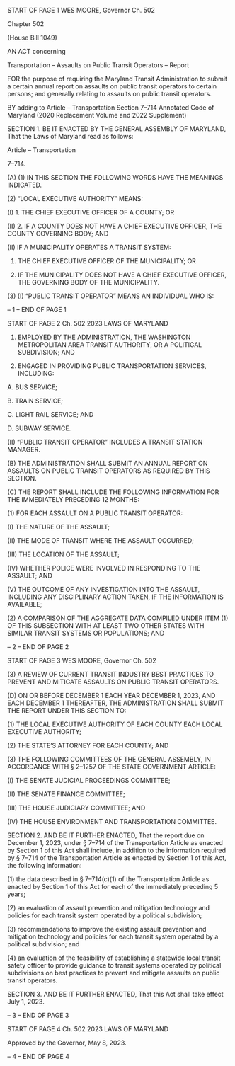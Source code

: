 START OF PAGE 1
WES MOORE, Governor Ch. 502

Chapter 502

(House Bill 1049)

AN ACT concerning

Transportation – Assaults on Public Transit Operators – Report

FOR the purpose of requiring the Maryland Transit Administration to submit a certain
annual report on assaults on public transit operators to certain persons; and
generally relating to assaults on public transit operators.

BY adding to
Article – Transportation
Section 7–714
Annotated Code of Maryland
(2020 Replacement Volume and 2022 Supplement)

SECTION 1. BE IT ENACTED BY THE GENERAL ASSEMBLY OF MARYLAND,
That the Laws of Maryland read as follows:

Article – Transportation

7–714.

(A) (1) IN THIS SECTION THE FOLLOWING WORDS HAVE THE MEANINGS
INDICATED.

(2) “LOCAL EXECUTIVE AUTHORITY” MEANS:

(I) 1. THE CHIEF EXECUTIVE OFFICER OF A COUNTY; OR

(II) 2. IF A COUNTY DOES NOT HAVE A CHIEF EXECUTIVE
OFFICER, THE COUNTY GOVERNING BODY; AND

(II) IF A MUNICIPALITY OPERATES A TRANSIT SYSTEM:

1. THE CHIEF EXECUTIVE OFFICER OF THE
MUNICIPALITY; OR

2. IF THE MUNICIPALITY DOES NOT HAVE A CHIEF
EXECUTIVE OFFICER, THE GOVERNING BODY OF THE MUNICIPALITY.

(3) (I) “PUBLIC TRANSIT OPERATOR” MEANS AN INDIVIDUAL WHO
IS:

– 1 –
END OF PAGE 1

START OF PAGE 2
Ch. 502 2023 LAWS OF MARYLAND

1. EMPLOYED BY THE ADMINISTRATION, THE
WASHINGTON METROPOLITAN AREA TRANSIT AUTHORITY, OR A POLITICAL
SUBDIVISION; AND

2. ENGAGED IN PROVIDING PUBLIC TRANSPORTATION
SERVICES, INCLUDING:

A. BUS SERVICE;

B. TRAIN SERVICE;

C. LIGHT RAIL SERVICE; AND

D. SUBWAY SERVICE.

(II) “PUBLIC TRANSIT OPERATOR” INCLUDES A TRANSIT
STATION MANAGER.

(B) THE ADMINISTRATION SHALL SUBMIT AN ANNUAL REPORT ON
ASSAULTS ON PUBLIC TRANSIT OPERATORS AS REQUIRED BY THIS SECTION.

(C) THE REPORT SHALL INCLUDE THE FOLLOWING INFORMATION FOR THE
IMMEDIATELY PRECEDING 12 MONTHS:

(1) FOR EACH ASSAULT ON A PUBLIC TRANSIT OPERATOR:

(I) THE NATURE OF THE ASSAULT;

(II) THE MODE OF TRANSIT WHERE THE ASSAULT OCCURRED;

(III) THE LOCATION OF THE ASSAULT;

(IV) WHETHER POLICE WERE INVOLVED IN RESPONDING TO THE
ASSAULT; AND

(V) THE OUTCOME OF ANY INVESTIGATION INTO THE ASSAULT,
INCLUDING ANY DISCIPLINARY ACTION TAKEN, IF THE INFORMATION IS AVAILABLE;

(2) A COMPARISON OF THE AGGREGATE DATA COMPILED UNDER
ITEM (1) OF THIS SUBSECTION WITH AT LEAST TWO OTHER STATES WITH SIMILAR
TRANSIT SYSTEMS OR POPULATIONS; AND

– 2 –
END OF PAGE 2

START OF PAGE 3
WES MOORE, Governor Ch. 502

(3) A REVIEW OF CURRENT TRANSIT INDUSTRY BEST PRACTICES TO
PREVENT AND MITIGATE ASSAULTS ON PUBLIC TRANSIT OPERATORS.

(D) ON OR BEFORE DECEMBER 1 EACH YEAR DECEMBER 1, 2023, AND EACH
DECEMBER 1 THEREAFTER, THE ADMINISTRATION SHALL SUBMIT THE REPORT
UNDER THIS SECTION TO:

(1) THE LOCAL EXECUTIVE AUTHORITY OF EACH COUNTY EACH
LOCAL EXECUTIVE AUTHORITY;

(2) THE STATE’S ATTORNEY FOR EACH COUNTY; AND

(3) THE FOLLOWING COMMITTEES OF THE GENERAL ASSEMBLY, IN
ACCORDANCE WITH § 2–1257 OF THE STATE GOVERNMENT ARTICLE:

(I) THE SENATE JUDICIAL PROCEEDINGS COMMITTEE;

(II) THE SENATE FINANCE COMMITTEE;

(III) THE HOUSE JUDICIARY COMMITTEE; AND

(IV) THE HOUSE ENVIRONMENT AND TRANSPORTATION
COMMITTEE.

SECTION 2. AND BE IT FURTHER ENACTED, That the report due on December
1, 2023, under § 7–714 of the Transportation Article as enacted by Section 1 of this Act
shall include, in addition to the information required by § 7–714 of the Transportation
Article as enacted by Section 1 of this Act, the following information:

(1) the data described in § 7–714(c)(1) of the Transportation Article as
enacted by Section 1 of this Act for each of the immediately preceding 5 years;

(2) an evaluation of assault prevention and mitigation technology and
policies for each transit system operated by a political subdivision;

(3) recommendations to improve the existing assault prevention and
mitigation technology and policies for each transit system operated by a political
subdivision; and

(4) an evaluation of the feasibility of establishing a statewide local transit
safety officer to provide guidance to transit systems operated by political subdivisions on
best practices to prevent and mitigate assaults on public transit operators.

SECTION 3. AND BE IT FURTHER ENACTED, That this Act shall take effect July
1, 2023.

– 3 –
END OF PAGE 3

START OF PAGE 4
Ch. 502 2023 LAWS OF MARYLAND

Approved by the Governor, May 8, 2023.

– 4 –
END OF PAGE 4